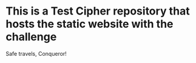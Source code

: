 # This is a Test Cipher repository that hosts the static website with the challenge

Safe travels, Conqueror!

